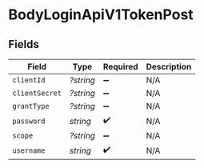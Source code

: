 # BodyLoginApiV1TokenPost


## Fields

| Field              | Type               | Required           | Description        |
| ------------------ | ------------------ | ------------------ | ------------------ |
| `clientId`         | *?string*          | :heavy_minus_sign: | N/A                |
| `clientSecret`     | *?string*          | :heavy_minus_sign: | N/A                |
| `grantType`        | *?string*          | :heavy_minus_sign: | N/A                |
| `password`         | *string*           | :heavy_check_mark: | N/A                |
| `scope`            | *?string*          | :heavy_minus_sign: | N/A                |
| `username`         | *string*           | :heavy_check_mark: | N/A                |